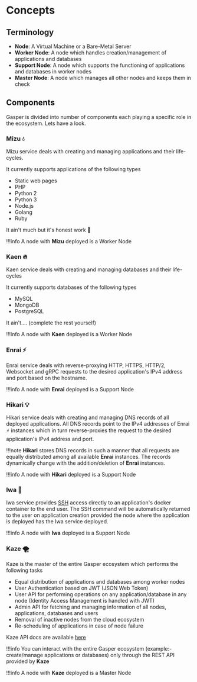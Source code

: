 # Concepts

## Terminology

* **Node**: A Virtual Machine or a Bare-Metal Server
* **Worker Node**: A node which handles creation/management of applications and databases
* **Support Node**: A node which supports the functioning of applications and databases in worker nodes
* **Master Node**: A node which manages all other nodes and keeps them in check

## Components

Gasper is divided into number of components each playing a specific role in the ecosystem. Lets have a look.

### Mizu 💧 

Mizu service deals with creating and managing applications and their life-cycles.

It currently supports applications of the following types

* Static web pages
* PHP
* Python 2
* Python 3
* Node.js
* Golang
* Ruby

It ain't much but it's honest work 🥳

!!!info
    A node with **Mizu** deployed is a Worker Node

### Kaen 🔥

Kaen service deals with creating and managing databases and their life-cycles

It currently supports databases of the following types

* MySQL
* MongoDB
* PostgreSQL

It ain't.... (complete the rest yourself)

!!!info
    A node with **Kaen** deployed is a Worker Node

### Enrai ⚡

Enrai service deals with reverse-proxying HTTP, HTTPS, HTTP/2, Websocket and gRPC requests to the desired application's IPv4 address and port based on the hostname.

!!!info
    A node with **Enrai** deployed is a Support Node

### Hikari 💡

Hikari service deals with creating and managing DNS records of all deployed applications. All DNS records point to the IPv4 addresses of Enrai ⚡ instances which in turn reverse-proxies the request to the desired application's IPv4 address and port.

!!!note
    **Hikari** stores DNS records in such a manner that all requests are equally distributed among all available **Enrai** instances. The records dynamically change with the addition/deletion of **Enrai** instances.

!!!info
    A node with **Hikari** deployed is a Support Node

### Iwa 🗿 

Iwa service provides [SSH](https://www.ssh.com/ssh/protocol/) access directly to an application's docker container to the end user.
The SSH command will be automatically returned to the user on application creation provided the node where the application is deployed has the Iwa service deployed.

!!!info
    A node with **Iwa** deployed is a Support Node

### Kaze 🌪 

Kaze is the master of the entire Gasper ecosystem which performs the following tasks

* Equal distribution of applications and databases among worker nodes
* User Authentication based on JWT (JSON Web Token)
* User API for performing operations on any application/database in any node (Identity Access Management is handled with JWT)
* Admin API for fetching and managing information of all nodes, applications, databases and users
* Removal of inactive nodes from the cloud ecosystem
* Re-scheduling of applications in case of node failure

Kaze API docs are available [here](/api)

!!!info
    You can interact with the entire Gasper ecosystem (example:- create/manage applications or databases) only through the REST API provided by **Kaze**

!!!info
    A node with **Kaze** deployed is a Master Node
